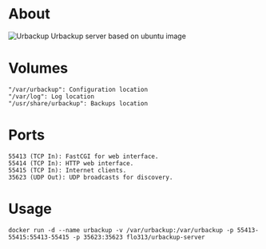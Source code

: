  # About 
![Urbackup](https://portainer.io/images/logos/urbackup.png)
Urbackup server based on ubuntu image

# Volumes
 ``` 
"/var/urbackup": Configuration location 
"/var/log": Log location 
"/usr/share/urbackup": Backups location 
```
 # Ports 
``` 
55413 (TCP In): FastCGI for web interface.
55414 (TCP In): HTTP web interface.
55415 (TCP In): Internet clients.
35623 (UDP Out): UDP broadcasts for discovery.
``` 
# Usage 
``` 
docker run -d --name urbackup -v /var/urbackup:/var/urbackup -p 55413-55415:55413-55415 -p 35623:35623 flo313/urbackup-server
``` 
